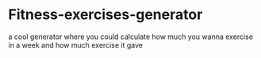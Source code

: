 # Fitness-exercises-generator
a cool generator where you could calculate how much you wanna exercise in a week and how much exercise it gave
